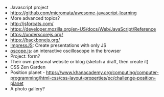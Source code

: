 - Javascript project
- https://github.com/micromata/awesome-javascript-learning
- More advanced topics?
- http://jsforcats.com/
- https://developer.mozilla.org/en-US/docs/Web/JavaScript/Reference
- https://underscorejs.org/
- https://backbonejs.org/
- [ImpressJS](https://impress.js.org/#/bored): Create presentations with only JS
- [oscope.js](http://ondras.github.io/oscope/): an interactive oscilloscope in the browser
- Project: form?
- Their own personal website or blog (sketch a draft, then create it)
- CSS Zen Garden
- Position planet - https://www.khanacademy.org/computing/computer-programming/html-css/css-layout-properties/pc/challenge-position-planet
- A photo gallery?
